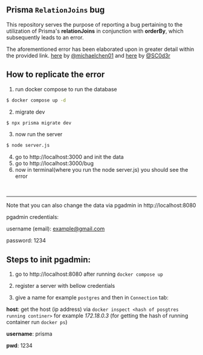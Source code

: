 Prisma `RelationJoins` bug
----
This repository serves the purpose of reporting a bug pertaining to the utilization of Prisma's **relationJoins** in conjunction with **orderBy**, which subsequently leads to an error.

The aforementioned error has been elaborated upon in greater detail within the provided link.
[here](https://github.com/prisma/prisma/issues/22299#issuecomment-1873115529) by [@michaelchen01](https://github.com/michaelchen01) and [here](https://github.com/prisma/prisma/issues/22299#issuecomment-1873417562) by [@SC0d3r](https://github.com/SC0d3r)

How to replicate the error
----
1. run docker compose to run the database
```sh
$ docker compose up -d
```
2. migrate dev 
```sh
$ npx prisma migrate dev
```
3. now run the server 
```sh
$ node server.js
```
4. go to http://localhost:3000 and init the data
5. go to http://localhost:3000/bug
6. now in terminal(where you run the node server.js) you should see the error

<br>

----

Note that you can also change the data via pgadmin in http://localhost:8080

pgadmin credentials:

username (email): example@gmail.com

password: 1234

Steps to init pgadmin:
----
1. go to http://localhost:8080 after running `docker compose up`
2. register a server with bellow credentials

3. give a name for example `postgres` and then in `Connection` tab:

**host**: get the host (ip address) via `docker inspect <hash of posgtres running continer>` for example *172.18.0.3*
(for getting the hash of running container run `docker ps`)

**username**: prisma

**pwd**: 1234